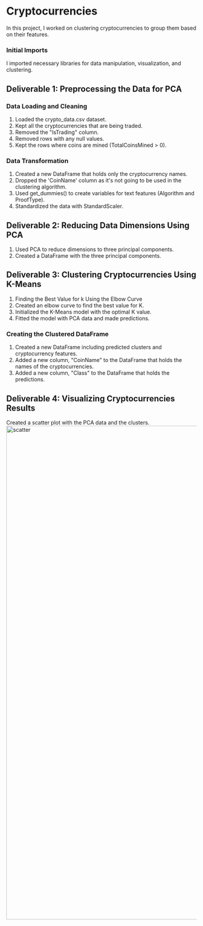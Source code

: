 # Cryptocurrencies

In this project, I worked on clustering cryptocurrencies to group them based on their features.

### Initial Imports
I imported necessary libraries for data manipulation, visualization, and clustering.

## Deliverable 1: Preprocessing the Data for PCA
### Data Loading and Cleaning
1. Loaded the crypto_data.csv dataset.
2. Kept all the cryptocurrencies that are being traded.
3. Removed the "IsTrading" column.
4. Removed rows with any null values.
5. Kept the rows where coins are mined (TotalCoinsMined > 0).
### Data Transformation
1. Created a new DataFrame that holds only the cryptocurrency names.
2. Dropped the 'CoinName' column as it's not going to be used in the clustering algorithm.
3. Used get_dummies() to create variables for text features (Algorithm and ProofType).
4. Standardized the data with StandardScaler.
## Deliverable 2: Reducing Data Dimensions Using PCA
1. Used PCA to reduce dimensions to three principal components.
2. Created a DataFrame with the three principal components.
## Deliverable 3: Clustering Cryptocurrencies Using K-Means
1. Finding the Best Value for k Using the Elbow Curve
2. Created an elbow curve to find the best value for K.
3. Initialized the K-Means model with the optimal K value.
4. Fitted the model with PCA data and made predictions.
### Creating the Clustered DataFrame
1. Created a new DataFrame including predicted clusters and cryptocurrency features.
2. Added a new column, "CoinName" to the DataFrame that holds the names of the cryptocurrencies.
3. Added a new column, "Class" to the DataFrame that holds the predictions.
## Deliverable 4: Visualizing Cryptocurrencies Results
Created a scatter plot with the PCA data and the clusters.
<img width="1303" alt="scatter" src="https://user-images.githubusercontent.com/114355199/233081843-16ad093d-8ce5-43e3-a9c8-081332bf7953.png">
